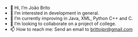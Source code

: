 - 👋 Hi, I’m João Brito
- 👀 I’m interested in development in general.
- 🌱 I’m currently improving in Java, XML, Python C++ and C.
- 💞️ I’m looking to collaborate on a project of college.
- 📫 How to reach me: Send an email to brittojpr@gmail.com

<!---
JoaoPRBrito/JoaoPRBrito is a ✨ special ✨ repository because its `README.md` (this file) appears on your GitHub profile.
You can click the Preview link to take a look at your changes.
--->
